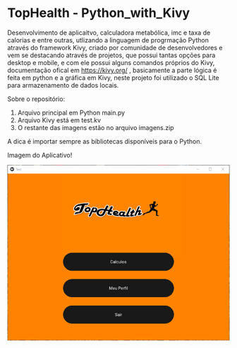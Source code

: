 # TopHealth - Python_with_Kivy
Desenvolvimento de aplicaitvo, calculadora metabólica, imc e taxa de calorias e entre outras, utlizando a linguagem de progrmação Python através do framework Kivy, criado por comunidade de desenvolvedores e vem se destacando através de projetos, que possui tantas opções para desktop e mobile, e com ele possui alguns comandos próprios do Kivy, documentação ofical em https://kivy.org/ , basicamente a parte lógica é feita em python e a gráfica em Kivy, neste projeto foi utilizado o SQL Lite para armazenamento de dados locais.

Sobre o repositório:
1. Arquivo principal em Python main.py
2. Arquivo Kivy está em test.kv
3. O restante das imagens estão no arquivo imagens.zip

A dica é importar sempre as bibliotecas disponíveis para o Python.

Imagem do Aplicativo!


![menu](Menu_inicial.PNG)
